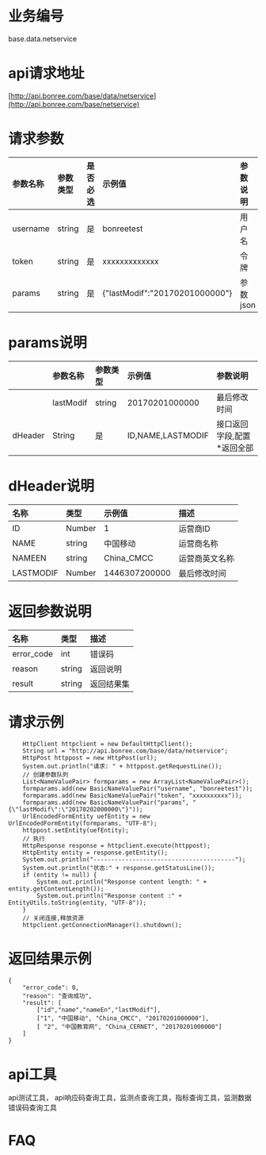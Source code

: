 # **业务编号**

base.data.netservice

# **api请求地址**

[http://api.bonree.com/base/data/netservice](http://api.bonree.com/base/netservice)

# **请求参数**

| 参数名称 | 参数类型 | 是否必选 | 示例值 | 参数说明 |
| :--- | :--- | :--- | :--- | :--- |
| username | string | 是 | bonreetest | 用户名 |
| token | string | 是 | xxxxxxxxxxxxx | 令牌 |
| params | string | 是 | {"lastModif":"20170201000000"} | 参数json |

# **params说明**

|  | 参数名称 | 参数类型 | 示例值 | 参数说明 |
| :--- | :--- | :--- | :--- | :--- |
|  | lastModif | string | 20170201000000 | 最后修改时间 |
| dHeader | String | 是 | ID,NAME,LASTMODIF | 接口返回字段,配置\*返回全部 |

# **dHeader说明**

| 名称 | 类型 | 示例值 | 描述 |
| :--- | :--- | :--- | :--- |
| ID | Number | 1 | 运营商ID |
| NAME | string | 中国移动 | 运营商名称 |
| NAMEEN | string | China\_CMCC | 运营商英文名称 |
| LASTMODIF | Number | 1446307200000 | 最后修改时间 |

# **返回参数说明**

| 名称 | 类型 | 描述 |
| :--- | :--- | :--- |
| error\_code | int | 错误码 |
| reason | string | 返回说明 |
| result | string | 返回结果集 |

# **请求示例**

```
    HttpClient httpclient = new DefaultHttpClient();
    String url = "http://api.bonree.com/base/data/netservice";
    HttpPost httppost = new HttpPost(url);
    System.out.println("请求: " + httppost.getRequestLine());
    // 创建参数队列
    List<NameValuePair> formparams = new ArrayList<NameValuePair>();
    formparams.add(new BasicNameValuePair("username", "bonreetest"));
    formparams.add(new BasicNameValuePair("token", "xxxxxxxxxx"));
    formparams.add(new BasicNameValuePair("params", "{\"lastModif\":\"20170202000000\"}"));
    UrlEncodedFormEntity uefEntity = new UrlEncodedFormEntity(formparams, "UTF-8");
    httppost.setEntity(uefEntity);
    // 执行
    HttpResponse response = httpclient.execute(httppost);
    HttpEntity entity = response.getEntity();
    System.out.println("----------------------------------------");
    System.out.println("状态:" + response.getStatusLine());
    if (entity != null) {
        System.out.println("Response content length: " + entity.getContentLength());
        System.out.println("Response content :" + EntityUtils.toString(entity, "UTF-8"));
    }
    // 关闭连接,释放资源
    httpclient.getConnectionManager().shutdown();
```

# **返回结果示例**

```
{
    "error_code": 0,
    "reason": "查询成功",
    "result": [
        ["id","name","nameEn","lastModif"],
        ["1", "中国移动", "China_CMCC", "20170201000000"],
        [ "2", "中国教育网", "China_CERNET", "20170201000000"]
    ]
}
```

# **api工具**

api测试工具， api响应码查询工具，监测点查询工具，指标查询工具，监测数据错误码查询工具

# **FAQ**



